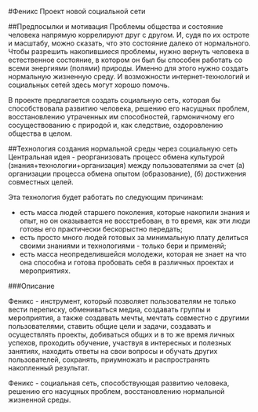 #Феникс
Проект новой социальной сети

##Предпосылки и мотивация
Проблемы общества и состояние человека напрямую коррелируют друг с другом. И, судя по их остроте и масштабу, можно сказать, что это состояние далеко от нормального. Чтобы разрешить накопившиеся проблемы, нужно вернуть человека в естественное состояние, в котором он был бы способен работать со всеми энергиями (полями) природы. Именно для этого нужно создать нормальную жизненную среду. И возможности интернет-технологий и социальных сетей здесь могут хорошо помочь.

В проекте предлагается создать социальную сеть, которая бы способствовала развитию человека, решению его насущных проблем, восстановлению утраченных им способностей, гармоничному его сосуществованию с природой и, как следствие, оздоровлению общества в целом.

##Технология создания нормальной среды через социальную сеть
Центральная идея - реорганизовать процесс обмена культурой (знания+технологии+организация) между пользователями за счет (а) организации процесса обмена опытом (образование), (б) достижения совместных целей.

Эта технология будет работать по следующим причинам:
- есть масса людей старшего поколения, которые накопили знания и опыт, но он оказывается не восстребован, в то время, как эти люди готовы его практически бескорыстно передать;
- есть просто много людей готовых за минимальную плату делиться своими знаниями и технологиями - только бери и применяй;
- есть масса неопределившейся молодежи, которая не знает на что она способна и готова пробовать себя в различных проектах и мероприятиях.


###Описание

Феникс - инструмент, который позволяет пользователям не только вести переписку, обмениваться медиа, создавать группы и мероприятия, а также создавать мечты, мечтать совместно с другими пользователями, ставить общие цели и задачи, создавать и осуществлять проекты, добиваться общих и в то же время личных успехов, проходить обучение, участвуя в интересных и полезных занятиях, находить ответы на свои вопросы и обучать других пользователей, сохранять, приумножать и распространять накопленный результат.

Феникс - социальная сеть, способствующая развитию человека, решению его насущных проблем, восстановлению нормальной жизненной среды.
